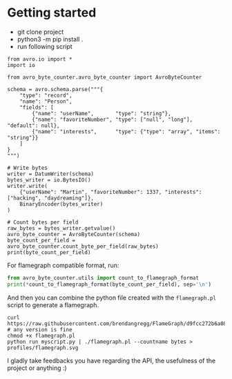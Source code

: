# Getting started

- git clone project
- python3 -m pip install .
- run following script
```python3
from avro.io import *
import io

from avro_byte_counter.avro_byte_counter import AvroByteCounter

schema = avro.schema.parse("""{
    "type": "record",
    "name": "Person",
    "fields": [
        {"name": "userName",       "type": "string"},
        {"name": "favoriteNumber", "type": ["null", "long"], "default": null},
        {"name": "interests",      "type": {"type": "array", "items": "string"}}
    ]
}
""")

# Write bytes
writer = DatumWriter(schema)
bytes_writer = io.BytesIO()
writer.write(
    {"userName": "Martin", "favoriteNumber": 1337, "interests": ["hacking", "daydreaming"]},
    BinaryEncoder(bytes_writer)
)

# Count bytes per field
raw_bytes = bytes_writer.getvalue()
avro_byte_counter = AvroByteCounter(schema)
byte_count_per_field = avro_byte_counter.count_byte_per_field(raw_bytes)
print(byte_count_per_field)
```

For flamegraph compatible format, run:

```python
from avro_byte_counter.utils import count_to_flamegraph_format
print(*count_to_flamegraph_format(byte_count_per_field), sep='\n')
```

And then you can combine the python file created with the `flamegraph.pl` script to generate a flamegraph.


```shell
curl https://raw.githubusercontent.com/brendangregg/FlameGraph/d9fcc272b6a08c3e3e5b7919040f0ab5f8952d65/flamegraph.pl # any version is fine
chmod +x flamegraph.pl
python run myscript.py | ./flamegraph.pl --countname bytes > profiles/flamegraph.svg 
```

I gladly take feedbacks you have regarding the API, the usefulness of the project or anything :)

